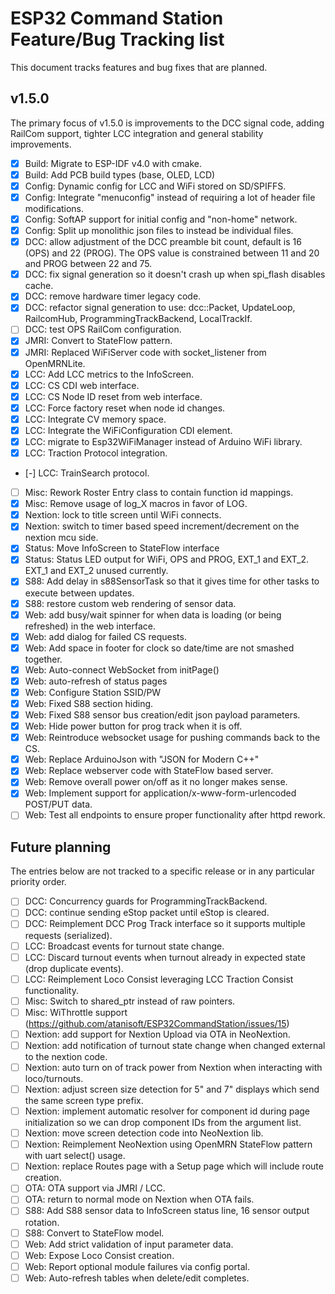 # ESP32 Command Station Feature/Bug Tracking list
This document tracks features and bug fixes that are planned.

## v1.5.0
The primary focus of v1.5.0 is improvements to the DCC signal code, adding
RailCom support, tighter LCC integration and general stability improvements.

-   [x] Build: Migrate to ESP-IDF v4.0 with cmake.
-   [x] Build: Add PCB build types (base, OLED, LCD)
-   [x] Config: Dynamic config for LCC and WiFi stored on SD/SPIFFS.
-   [x] Config: Integrate "menuconfig" instead of requiring a lot of header file modifications.
-   [x] Config: SoftAP support for initial config and "non-home" network.
-   [x] Config: Split up monolithic json files to instead be individual files.
-   [x] DCC: allow adjustment of the DCC preamble bit count, default is 16 (OPS) and 22 (PROG). The OPS value is constrained between 11 and 20 and PROG between 22 and 75.
-   [x] DCC: fix signal generation so it doesn't crash up when spi_flash disables cache.
-   [x] DCC: remove hardware timer legacy code.
-   [x] DCC: refactor signal generation to use: dcc::Packet, UpdateLoop, RailcomHub, ProgrammingTrackBackend, LocalTrackIf.
-   [ ] DCC: test OPS RailCom configuration.
-   [x] JMRI: Convert to StateFlow pattern.
-   [x] JMRI: Replaced WiFiServer code with socket_listener from OpenMRNLite.
-   [x] LCC: Add LCC metrics to the InfoScreen.
-   [x] LCC: CS CDI web interface.
-   [x] LCC: CS Node ID reset from web interface.
-   [x] LCC: Force factory reset when node id changes.
-   [x] LCC: Integrate CV memory space.
-   [x] LCC: Integrate the WiFiConfiguration CDI element.
-   [x] LCC: migrate to Esp32WiFiManager instead of Arduino WiFi library.
-   [x] LCC: Traction Protocol integration.
-   [-] LCC: TrainSearch protocol.
-   [ ] Misc: Rework Roster Entry class to contain function id mappings.
-   [x] Misc: Remove usage of log_X macros in favor of LOG.
-   [x] Nextion: lock to title screen until WiFi connects.
-   [x] Nextion: switch to timer based speed increment/decrement on the nextion mcu side.
-   [x] Status: Move InfoScreen to StateFlow interface
-   [x] Status: Status LED output for WiFi, OPS and PROG, EXT_1 and EXT_2. EXT_1 and EXT_2 unused currently.
-   [x] S88: Add delay in s88SensorTask so that it gives time for other tasks to execute between updates.
-   [x] S88: restore custom web rendering of sensor data.
-   [x] Web: add busy/wait spinner for when data is loading (or being refreshed) in the web interface.
-   [x] Web: add dialog for failed CS requests.
-   [x] Web: Add space in footer for clock so date/time are not smashed together.
-   [x] Web: Auto-connect WebSocket from initPage()
-   [x] Web: auto-refresh of status pages
-   [x] Web: Configure Station SSID/PW
-   [x] Web: Fixed S88 section hiding.
-   [x] Web: Fixed S88 sensor bus creation/edit json payload parameters.
-   [x] Web: Hide power button for prog track when it is off.
-   [x] Web: Reintroduce websocket usage for pushing commands back to the CS.
-   [x] Web: Replace ArduinoJson with "JSON for Modern C++"
-   [x] Web: Replace webserver code with StateFlow based server.
-   [x] Web: Remove overall power on/off as it no longer makes sense.
-   [x] Web: Implement support for application/x-www-form-urlencoded POST/PUT data.
-   [ ] Web: Test all endpoints to ensure proper functionality after httpd rework.

## Future planning
The entries below are not tracked to a specific release or in any particular priority order.

-   [ ] DCC: Concurrency guards for ProgrammingTrackBackend.
-   [ ] DCC: continue sending eStop packet until eStop is cleared.
-   [ ] DCC: Reimplement DCC Prog Track interface so it supports multiple requests (serialized).
-   [ ] LCC: Broadcast events for turnout state change.
-   [ ] LCC: Discard turnout events when turnout already in expected state (drop duplicate events).
-   [ ] LCC: Reimplement Loco Consist leveraging LCC Traction Consist functionality.
-   [ ] Misc: Switch to shared_ptr instead of raw pointers.
-   [ ] Misc: WiThrottle support (https://github.com/atanisoft/ESP32CommandStation/issues/15)
-   [ ] Nextion: add support for Nextion Upload via OTA in NeoNextion.
-   [ ] Nextion: add notification of turnout state change when changed external to the nextion code.
-   [ ] Nextion: auto turn on of track power from Nextion when interacting with loco/turnouts.
-   [ ] Nextion: adjust screen size detection for 5" and 7" displays which send the same screen type prefix.
-   [ ] Nextion: implement automatic resolver for component id during page initialization so we can drop component IDs from the argument list.
-   [ ] Nextion: move screen detection code into NeoNextion lib.
-   [ ] Nextion: Reimplement NeoNextion using OpenMRN StateFlow pattern with uart select() usage.
-   [ ] Nextion: replace Routes page with a Setup page which will include route creation.
-   [ ] OTA: OTA support via JMRI / LCC.
-   [ ] OTA: return to normal mode on Nextion when OTA fails.
-   [ ] S88: Add S88 sensor data to InfoScreen status line, 16 sensor output rotation.
-   [ ] S88: Convert to StateFlow model.
-   [ ] Web: Add strict validation of input parameter data.
-   [ ] Web: Expose Loco Consist creation.
-   [ ] Web: Report optional module failures via config portal.
-   [ ] Web: Auto-refresh tables when delete/edit completes.
